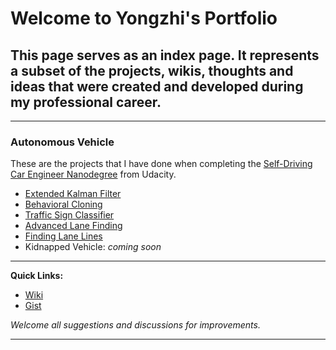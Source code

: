 # Welcome to Yongzhi's Portfolio

## This page serves as an index page. It represents a subset of the projects, wikis, thoughts and ideas that were created and developed during my professional career.

---

### Autonomous Vehicle

These are the projects that I have done when completing the [Self-Driving Car Engineer Nanodegree](http://www.udacity.com/drive) from Udacity.

- [Extended Kalman Filter](./udacity/ExtendedKalmanFilter.md)
- [Behavioral Cloning](./udacity/BehavioralCloning.md)
- [Traffic Sign Classifier](./udacity/TrafficSignClassifier.md)
- [Advanced Lane Finding](./udacity/AdvancedLaneFinding.md)
- [Finding Lane Lines](./udacity/FindingLaneLines.md)
- Kidnapped Vehicle: _coming soon_

---

**Quick Links:**
+ [Wiki](./wiki.md)
+ [Gist](./gist.md)

_Welcome all suggestions and discussions for improvements._

---
